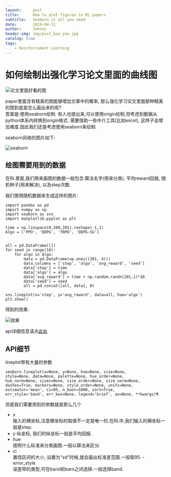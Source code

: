 ```yaml
---
layout:     post
title:      How to plot figures in RL papers
subtitle:   Seaborn is all you need
date:       2019-04-11
author:     Johnny
header-img: img/post_bao_yan.jpg
catalog: true
tags:
    - Reinforcement Learning
---
```



# 如何绘制出强化学习论文里面的曲线图

![论文里面好看的图](https://s2.ax1x.com/2019/04/10/ATk7lt.png)  

paper里面含有精美的图能够增加文章中的概率, 那么强化学习论文里面那种精美的图到底是怎么画出来的呢?  
答案是:使用seaborn绘制. 有人也提出来,可以使用origin绘制,但考虑到数据从python体系内转换到origin格式. 需要借助一些中介工具(比如excel), 这样子会增加难度.因此我们还是考虑使用seaborn来绘制.

seaborn风格的图片如下:

![seaborn](https://s2.ax1x.com/2019/04/10/ATABB8.png)

## 绘图需要用到的数据

在RL里面,我们用来画图的数据一般包含:算法名字(用来分类), 平均reward回报, 随机种子(用来解决), 以及step次数.

我们使用随机数据来生成这样的图片:
```
import pandas as pd
import numpy as np
import seaborn as sns
import matplotlib.pyplot as plt

time = np.linspace(0,200,201).reshape(-1,1)
Algo = ['PPO', 'DDPG', 'TRPO', 'DDPG-SG']


all = pd.DataFrame([])
for seed in range(10):
    for algo in Algo:
        data = pd.DataFrame(np.ones((201, 4)))
        data.columns = ['step', 'algo', 'avg_reward', 'seed']
        data['step'] = time
        data['algo'] = algo
        data['avg_reward'] = time + np.random.randn(201,1)*10
        data['seed'] = seed
        all = pd.concat([all, data], 0)

sns.lineplot(x='step', y='avg_reward', data=all, hue='algo')
plt.show()
```

得到的效果:

![效果](https://s2.ax1x.com/2019/04/10/ATA6hj.png)


api详细信息请点[此处](https://seaborn.pydata.org/generated/seaborn.lineplot.html#seaborn.lineplot)

## API细节

lineplot带有大量的参数

```angular2html
seaborn.lineplot(x=None, y=None, hue=None, size=None, 
style=None, data=None, palette=None, hue_order=None, 
hue_norm=None, sizes=None, size_order=None, size_norm=None, 
dashes=True, markers=None, style_order=None, units=None, 
estimator='mean', ci=95, n_boot=1000, sort=True, 
err_style='band', err_kws=None, legend='brief', ax=None, **kwargs)¶
```

但是我们需要用到的参数就是那么几个

- x  
输入的横坐标,注意横坐标的取值不一定是唯一的.在RL中,我们输入的横坐标一般是step.
- y 
纵坐标, 我们的纵坐标一般是平均回报.
- hue  
按照什么标准来分类画图.一般以算法来区分.
-  ci   
置信区间的大小, 设置为"sd"时候,就会画出标准差范围.一般取95.
-error_style  
误差带的类型,可在band和bars之间选择.一般选择band.


